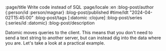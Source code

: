 :page/title Write code instead of SQL
:page/locale :en
:blog-post/author {:person/id :person/magnar}
:blog-post/published #time/ldt "2024-04-02T15:45:00"
:blog-post/tags [:datomic :clojure]
:blog-post/series {:series/id :datomic}
:blog-post/description

Datomic moves queries to the client. This means that you don't need to send a
text string to another server, but can instead dig into the data where you are.
Let's take a look at a practical example.
